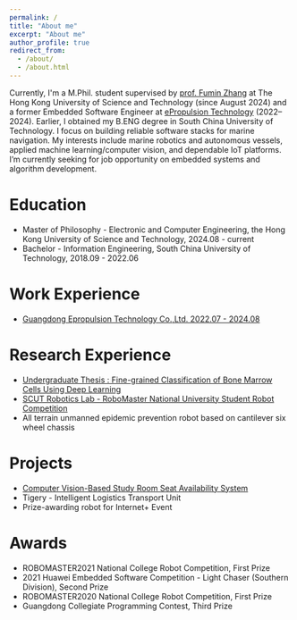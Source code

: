 ```yaml
---
permalink: /
title: "About me"
excerpt: "About me"
author_profile: true
redirect_from: 
  - /about/
  - /about.html
---
```

Currently, I'm a M.Phil. student supervised by [prof. Fumin Zhang](https://fumin-home.hkust.edu.hk/) at The Hong Kong University of Science and Technology (since August 2024) and a former Embedded Software Engineer at [ePropulsion Technology](https://www.epropulsion.com/) (2022–2024). Earlier, I obtained my B.ENG degree in South China University of Technology. I focus on building reliable software stacks for marine navigation. My interests include marine robotics and autonomous vessels, applied machine learning/computer vision, and dependable IoT platforms. I’m currently seeking for job opportunity on embedded systems and algorithm development.

Education
===================
- Master of Philosophy - Electronic and Computer Engineering, the Hong Kong University of Science and Technology, 2024.08 - current
- Bachelor - Information Engineering, South China University of Technology, 2018.09 - 2022.06

Work Experience
===================
- [Guangdong Epropulsion Technology Co.,Ltd. 2022.07 - 2024.08](http://ennishsu.github.io/work)

Research Experience
===================
- [Undergraduate Thesis : Fine-grained Classification of Bone Marrow Cells Using Deep Learning](https://ennishsu.github.io/research)
- [SCUT Robotics Lab - RoboMaster National University Student Robot Competition](https://ennishsu.github.io/research)
- All terrain unmanned epidemic prevention robot based on cantilever six wheel chassis

Projects
========
- [Computer Vision-Based Study Room Seat Availability System](https://ennishsu.github.io/research)
- Tigery - Intelligent Logistics Transport Unit
- Prize-awarding robot for Internet+ Event

Awards
======
- ROBOMASTER2021 National College Robot Competition, First Prize
 - 2021 Huawei Embedded Software Competition - Light Chaser (Southern Division), Second Prize
- ROBOMASTER2020 National College Robot Competition, First Prize
- Guangdong Collegiate Programming Contest, Third Prize
